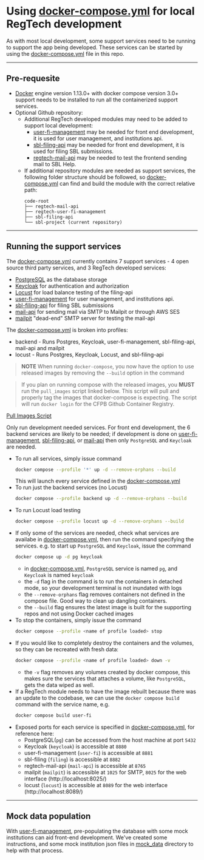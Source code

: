 # Using [docker-compose.yml](./docker-compose.yml) for local RegTech development

As with most local development, some support services need to be running to support the app being developed. These services can be started by using the [docker-compose.yml](./docker-compose.yml) file in this repo.

---
## Pre-requesite
- [Docker](https://docs.docker.com/get-docker/) engine version 1.13.0+ with docker compose version 3.0+ support needs to be installed to run all the containerized support services.
- Optional Github repository:
  - Additional RegTech developed modules may need to be added to support local development:
    - [user-fi-management](https://github.com/cfpb/regtech-user-fi-management) may be needed for front end development, it is used for user management, and institutions api.
    - [sbl-filing-api](https://github.com/cfpb/sbl-filing-api) may be needed for front end development, it is used for filing SBL submissions.
    - [regtech-mail-api](https://github.com/cfpb/regtech-mail-api) may be needed to test the frontend sending mail to SBL Help.
  - If additional repository modules are needed as support services, the following folder structure should be followed, so [docker-compose.yml](./docker-compose.yml) can find and build the module with the correct relative path:
    ```
    code-root
    ├── regtech-mail-api
    ├── regtech-user-fi-management
    ├── sbl-filing-api
    └── sbl-project (current repository)
    ```

---
## Running the support services
The [docker-compose.yml](./docker-compose.yml) currently contains 7 support services - 4 open source third party services, and 3 RegTech developed services:
- [PostgreSQL](https://www.postgresql.org/) as the database storage
- [Keycloak](https://www.keycloak.org/) for authentication and authorization
- [Locust](https://locust.io/) for load balance testing of the filing-api
- [user-fi-management](https://github.com/cfpb/regtech-user-fi-management) for user management, and institutions api.
- [sbl-filing-api](https://github.com/cfpb/sbl-filing-api) for filing SBL submissions
- [mail-api](https://github.com/cfpb/regtech-mail-api) for sending mail via SMTP to Mailpit or through AWS SES
- [mailpit](https://mailpit.axllent.org/) "dead-end" SMTP server for testing the mail-api

The [docker-compose.yml](./docker-compose.yml) is broken into profiles:
- backend - Runs Postgres, Keycloak, user-fi-management, sbl-filing-api, mail-api and mailpit
- locust - Runs Postgres, Keycloak, Locust, and sbl-filing-api

> **NOTE** When running `docker-compose`, you now have the option to use released images by removing the `--build` option in the command

> If you plan on running compose with the released images, you **MUST** run the `pull_images` script linked below. This script will pull and properly tag the images that docker-compose is expecting. The script will run `docker login` for the CFPB Github Container Registry.

[Pull Images Script](./dev_setup/pull_images)


Only run development needed services. For front end development, the 6 backend services are likely to be needed; if development is done on [user-fi-management](https://github.com/cfpb/regtech-user-fi-management), [sbl-filing-api](https://github.com/cfpb/sbl-filing-api), or [mail-api](https://github.com/cfpb/regtech-mail-api) then only `PostgreSQL` and `Keycloak` are needed.
- To run all services, simply issue command
  ```bash
  docker compose --profile '*' up -d --remove-orphans --build
  ```
  This will launch every service defined in the [docker-compose.yml](./docker-compose.yml)
- To run just the backend services (no Locust)
  ```bash
  docker compose --profile backend up -d --remove-orphans --build
  ```
- To run Locust load testing
  ```bash
  docker compose --profile locust up -d --remove-orphans --build
  ```
- If only some of the services are needed, check what services are availabe in [docker-compose.yml](./docker-compose.yml), then run the command specifying the services. e.g. to start up `PostgreSQL` and `Keycloak`, issue the command
  ```bash
  docker compose up -d pg keycloak
  ```
  - in [docker-compose.yml](./docker-compose.yml), `PostgreSQL` service is named `pg`, and `Keycloak` is named `keycloak`
  - the `-d` flag in the command is to run the containers in detached mode, so your development terminal is not inundated with logs
  - the `--remove-orphans` flag removes containers not defined in the compose file.  Good way to clean up dangling containers.
  - the `--build` flag ensures the latest image is built for the supporting repos and not using Docker cached images
- To stop the containers, simply issue the command
  ```bash
  docker compose --profile <name of profile loaded> stop
  ```
- If you would like to completely destroy the containers and the volumes, so they can be recreated with fresh data:
  ```bash
  docker compose --profile <name of profile loaded> down -v
  ```
  - the `-v` flag removes any volumes created by docker compose, this makes sure the services that attaches a volume, like `PostgreSQL`, gets the data wiped as well.
- If a RegTech module needs to have the image rebuilt because there was an update to the codebase, we can use the `docker compose build` command with the service name, e.g.
  ```bash
  docker compose build user-fi
  ```
- Exposed ports for each service is specified in [docker-compose.yml](./docker-compose.yml), for reference here:
  - PostgreSQL(`pg`) can be accessed from the host machine at port `5432`
  - Keycloak (`keycloak`) is accessible at `8880`
  - user-fi-management (`user-fi`) is accessible at `8881`
  - sbl-filing (`filing`) is accessible at `8882`
  - regtech-mail-api (`mail-api`) is accessible at `8765`
  - mailpit (`mailpit`) is accessible at `1025` for SMTP, `8025` for the web interface (http://localhost:8025/)
  - locust (`locust`) is accessible at `8089` for the web interface (http://localhost:8089/)

---

## Mock data population
With [user-fi-management](https://github.com/cfpb/regtech-user-fi-management), pre-populating the database with some mock institutions can aid front-end development. We've created some instructions, and some mock institution json files in [mock_data](./dev_setup/mock_data/) directory to help with that process.
